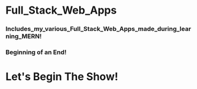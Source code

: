 # Full_Stack_Web_Apps
### Includes_my_various_Full_Stack_Web_Apps_made_during_learning_MERN!
### Beginning of an End!
# Let's Begin The Show!
